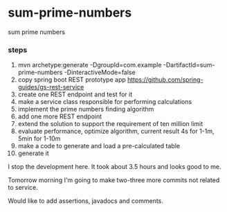 # sum-prime-numbers
sum prime numbers

### steps
1. mvn archetype:generate -DgroupId=com.example -DartifactId=sum-prime-numbers -DinteractiveMode=false
2. copy spring boot REST prototype app https://github.com/spring-guides/gs-rest-service
3. create one REST endpoint and test for it
4. make a service class responsible for performing calculations
5. implement the prime numbers finding algorithm
6. add one more REST endpoint
7. extend the solution to support the requirement of ten million limit
  1. evaluate performance, optimize algorithm, current result 4s for 1-1m, 5min for 1-10m
  2. make a code to generate and load a pre-calculated table
  3. generate it

I stop the development here. It took about 3.5 hours and looks good to me.

Tomorrow morning I'm going to make two-three more commits not related to service.

Would like to add assertions, javadocs and comments.
